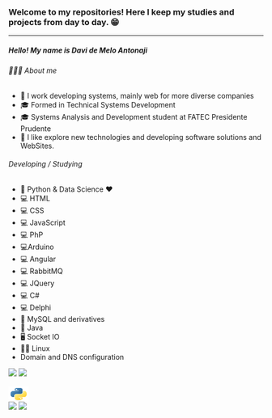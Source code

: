 ### Welcome to my repositories! Here I keep my studies and projects from day to day. 😁
------------
##### Hello! My name is Davi de Melo Antonaji


###### 👨🏻‍💻 About me

- 💼 I work developing systems, mainly web for more diverse companies
- 🎓 Formed in Technical Systems Development
- 🎓 Systems Analysis and Development student at FATEC Presidente Prudente
- 🤔 I like explore new technologies and developing software solutions and WebSites.

###### Developing / Studying
- 🐍 Python & Data Science ♥
- 💻 HTML
- 💻 CSS
- 💻 JavaScript
- 💻 PhP
- 💻Arduino
- 💻 Angular
- 💻 RabbitMQ
- 💻 JQuery
- 💻 C#
- 💻 Delphi
- 💾 MySQL and derivatives
-  📱 Java
- 🖥 Socket IO
- 👨‍💻 Linux
- Domain and DNS configuration

<div>
  <img height="150em" src="https://github-readme-stats.vercel.app/api?username=DaviAntonaji&show_icons=true&theme=gotham&include_all_commits=true&count_private=true"/>
  <img height="150em" src="https://github-readme-stats.vercel.app/api/top-langs/?username=DaviAntonaji&layout=compact&langs_count=7&theme=gotham"/>
</div>
<div style="display: inline_block"><br>
  <img align="center" alt="Fer-Python" height="30" width="40" src="https://raw.githubusercontent.com/devicons/devicon/master/icons/python/python-original.svg">
</div>
  
<div> 
  <a href="https://www.linkedin.com/in/davi-antonaji-373167188/" target="_blank"><img src="https://img.shields.io/badge/-LinkedIn-%230077B5?style=for-the-badge&logo=linkedin&logoColor=white" target="_blank"></a> 
  <a href="http://api.whatsapp.com/send?phone=5518996901394" target="_blank"><img src="https://img.shields.io/badge/WhatsApp-25D366?style=for-the-badge&logo=whatsapp&logoColor=white" target="_blank"></a> 
 

</div>
